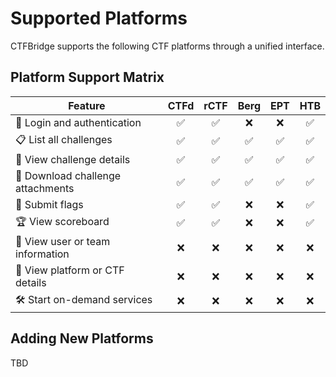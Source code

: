 # Supported Platforms

CTFBridge supports the following CTF platforms through a unified interface.

## Platform Support Matrix

| Feature                            | CTFd | rCTF | Berg | EPT  | HTB |
|------------------------------------|:----:|:----:|:----:|:----:|:----:
| 🔐 Login and authentication        | ✅   | ✅   | ❌   | ❌   |✅   |
| 📋 List all challenges             | ✅   | ✅   | ✅   | ✅   |✅   |
| 📄 View challenge details          | ✅   | ✅   | ✅   | ✅   |✅   |
| 📎 Download challenge attachments  | ✅   | ✅   | ✅   | ✅   |✅   |
| 🚩 Submit flags                    | ✅   | ✅   | ❌   | ❌   |✅    |
| 🏆 View scoreboard                 | ✅   | ✅   | ❌   | ❌   |✅    |
| 👤 View user or team information   | ❌   | ❌   | ❌   | ❌   |❌   |
| 🧭 View platform or CTF details    | ❌   | ❌   | ❌   | ❌   |❌   |
| 🛠️ Start on-demand services        | ❌   | ❌   | ❌   | ❌   |❌   |

## Adding New Platforms

TBD
